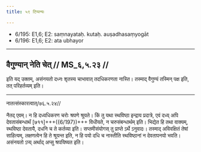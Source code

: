 ```yaml
---
title: ५९ टिप्पन्यः

---
```

- 6/195: E1,6; E2: saṃnayataḥ. kutaḥ. auṣadhasaṃyogāt
- 6/196: E1,6; E2: ata ubhayor

____________________________________________


## वैगुण्यान् नेति चेत् // MS_६,५.२३ //

इति यद् उक्तम्, असंनयतो दध्नः शृतस्य चाभावात् तदधिकरणता नास्ति। तस्माद् वैगुण्यं तस्मिन् पक्ष इति, तत् परिहर्तव्यम् इति।


____________________________________________


नातत्संस्कारत्वात्/७६.५.२४//

नैतद् एवम्। न हि दध्यधिकरण चरोः श्रपणे श्रूयते। किं तु यथा स्थविष्ठा इन्द्राय प्रदात्रे, एवं दध्य् अपि देवतासंबन्धार्थं [७११]+++({6/197})+++ विधीयते, न चरुसंबन्धार्थम् इति। भिद्येत हि तथा वाक्यम्, स्थविष्ठा देवतायै, दधनि च ते कर्तव्या इति। सप्तमीसंयोगस् तु प्राप्ते ऽर्थे ऽनुवादः। तस्माद् अविवक्षितं तेषां साहित्यम्, लक्षणत्वेन हि ते श्रूयन्त इति, न हि पयो दधि च नास्तीति स्थविष्ठानां न देवतापनयो भवति। असंनयतो ऽप्य् अर्थाद् अप्सु श्रपयिष्यत इति।
